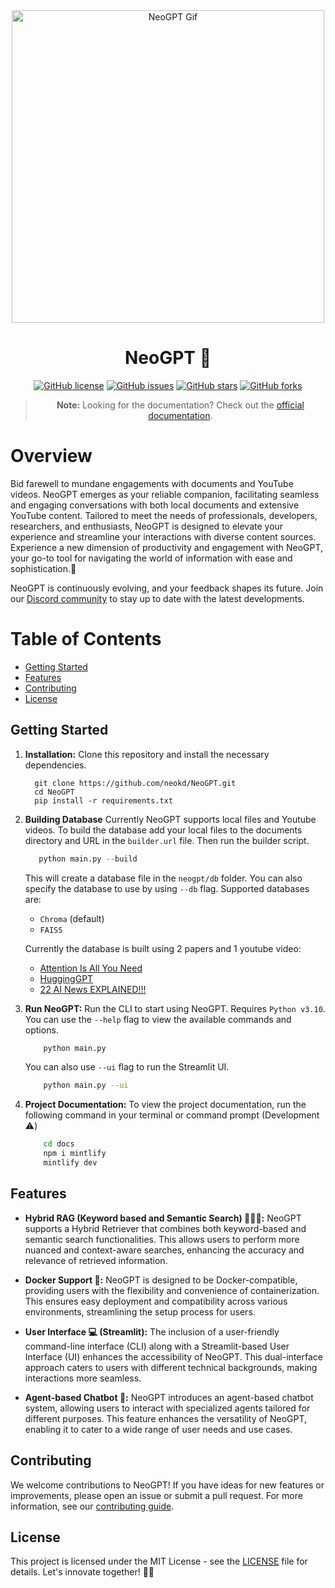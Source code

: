 <div align="center">
  <img src="https://github.com/neokd/NeoGPT/assets/71772185/82d5c63d-81b5-4b45-95d4-53641016bfdc" alt="NeoGPT Gif" width="500"/>
  <h1>NeoGPT 🚀</h1>

  [![GitHub license](https://img.shields.io/github/license/neokd/NeoGPT)](https://github.com/neokd/NeoGPT/blob/main/LICENSE)
  [![GitHub issues](https://img.shields.io/github/issues/neokd/NeoGPT)](https://github.com/neokd/NeoGPT/issues)
  [![GitHub stars](https://img.shields.io/github/stars/neokd/NeoGPT)](https://github.com/neokd/NeoGPT/stargazers)
  [![GitHub forks](https://img.shields.io/github/forks/neokd/NeoGPT)](https://github.com/neokd/NeoGPT/network)

  > **Note:** Looking for the documentation? Check out the [official documentation](https://neokd.github.io/NeoGPT/).
</div>

# Overview

Bid farewell to mundane engagements with documents and YouTube videos. NeoGPT emerges as your reliable companion, facilitating seamless and engaging conversations with both local documents and extensive YouTube content. Tailored to meet the needs of professionals, developers, researchers, and enthusiasts,  NeoGPT is designed to elevate your experience and streamline your interactions with diverse content sources. Experience a new dimension of productivity and engagement with NeoGPT, your go-to tool for navigating the world of information with ease and sophistication.🚀



NeoGPT is continuously evolving, and your feedback shapes its future. Join our [Discord community](https://discord.gg/qNqjsGuCTG) to stay up to date with the latest developments.


# Table of Contents
- [Getting Started](#getting-started)
- [Features](#features)
- [Contributing](#contributing)
- [License](#license)

## Getting Started

1. **Installation:** Clone this repository and install the necessary dependencies.


    ```
      git clone https://github.com/neokd/NeoGPT.git
      cd NeoGPT
      pip install -r requirements.txt
    ```

2. **Building Database** Currently NeoGPT supports local files and Youtube videos. To build the database add your local files to the documents directory and URL in the `builder.url` file. Then run the builder script.

    ```python
       python main.py --build
    ```
    This will create a database file in the `neogpt/db` folder. You can also specify the database to use by using `--db` flag.
    Supported databases are:
    - `Chroma` (default)
    - `FAISS`

    Currently the database is built using 2 papers and 1 youtube video:
    - [Attention Is All You Need](https://arxiv.org/pdf/1706.03762.pdf)
    - [HuggingGPT](https://arxiv.org/pdf/2303.17580.pdf)
    - [22 AI News EXPLAINED!!!](https://www.youtube.com/watch?v=BPknz-hCnec)


3. **Run NeoGPT:** Run the CLI to start using NeoGPT. Requires `Python v3.10`. You can use the `--help` flag to view the available commands and options.
    ```bash
        python main.py
    ```
    You can also use `--ui` flag to run the Streamlit UI.
    ```bash
        python main.py --ui
    ```

4. **Project Documentation:**
    To view the project documentation, run the following command in your terminal or command prompt (Development ⚠️)
    ```bash
        cd docs
        npm i mintlify
        mintlify dev
    ```
    

## Features


- **Hybrid RAG (Keyword based and Semantic Search) 🕵️‍♂️📂:**
   NeoGPT supports a Hybrid Retriever that combines both keyword-based and semantic search functionalities. This allows users to perform more nuanced and context-aware searches, enhancing the accuracy and relevance of retrieved information.

- **Docker Support 🐳:**
   NeoGPT is designed to be Docker-compatible, providing users with the flexibility and convenience of containerization. This ensures easy deployment and compatibility across various environments, streamlining the setup process for users.

- **User Interface 💻 (Streamlit):**
   The inclusion of a user-friendly command-line interface (CLI) along with a Streamlit-based User Interface (UI) enhances the accessibility of NeoGPT. This dual-interface approach caters to users with different technical backgrounds, making interactions more seamless.

- **Agent-based Chatbot 🤖:**
   NeoGPT introduces an agent-based chatbot system, allowing users to interact with specialized agents tailored for different purposes. This feature enhances the versatility of NeoGPT, enabling it to cater to a wide range of user needs and use cases.



## Contributing
We welcome contributions to NeoGPT! If you have ideas for new features or improvements, please open an issue or submit a pull request. For more information, see our [contributing guide](CONTRIBUTING.md).

## License
This project is licensed under the MIT License - see the [LICENSE](LICENSE) file for details. Let's innovate together! 🤖✨


 



























































 
   
